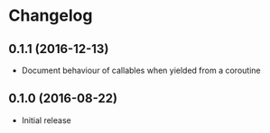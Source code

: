# Changelog

## 0.1.1 (2016-12-13)

- Document behaviour of callables when yielded from a coroutine

## 0.1.0 (2016-08-22)

- Initial release
